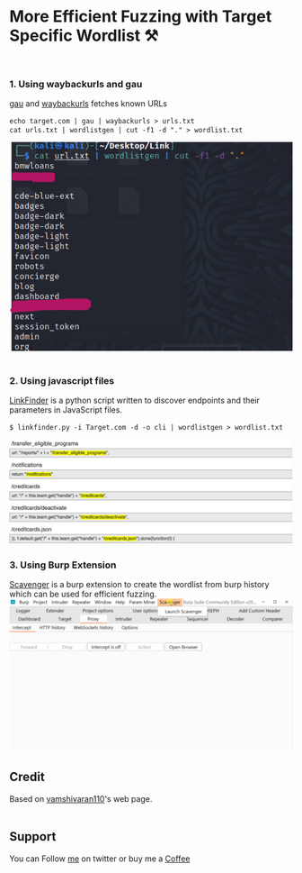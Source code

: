 # More Efficient Fuzzing with Target Specific Wordlist ⚒️
&nbsp;


### 1. Using waybackurls and gau
[gau](https://github.com/lc/gau) and [waybackurls](https://github.com/tomnomnom/waybackurls) fetches known URLs
```
echo target.com | gau | waybackurls > urls.txt
cat urls.txt | wordlistgen | cut -f1 -d "." > wordlist.txt
```
![secret09-1.png](../images/secret09-1.png)
</br>&nbsp;

### 2. Using javascript files
[LinkFinder](https://github.com/GerbenJavado/LinkFinder) is a python script written to discover endpoints and their parameters in JavaScript files.
```
$ linkfinder.py -i Target.com -d -o cli | wordlistgen > wordlist.txt
```
![secret09-2.png](../images/secret09-2.png)

### 3. Using Burp Extension
[Scavenger](https://github.com/0xDexter0us/Scavenger) is a burp extension to create the wordlist from burp history which can be used for efficient fuzzing.
![secret09-3.gif](../images/secret09-3.gif)



## Credit
Based on [vamshivaran110](https://medium.com/@vamshivaran110/fuzzing-with-custom-wordlists-bb7a808d943f)'s web page.
</br>&nbsp;

## Support
You can Follow [me](https://twitter.com/MeAsHacker_HNA) on twitter or buy me a [Coffee](https://buymeacoffee.com/NafisiAslH)
